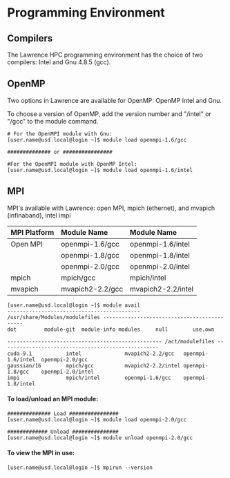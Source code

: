 # Programming Environment

## Compilers

The Lawrence HPC programming environment has the choice of two compilers: Intel and Gnu 4.8.5 \(gcc\).

## OpenMP

Two options in Lawrence are available for OpenMP: OpenMP Intel and Gnu.

To choose a version of OpenMP, add the version number and "/intel" or "/gcc" to the module command.

```text
# For the OpenMPI module with Gnu:
[user.name@usd.local@login ~]$ module load openmpi-1.6/gcc

############## or ################

#For the OpenMPI module with OpenMP Intel:
[user.name@usd.local@login ~]$ module load openmpi-1.6/intel

```

## MPI

MPI's available with Lawrence: open MPI, mpich \(ethernet\), and mvapich \(infinaband\), intel impi

| **MPI Platform** | Module Name | Module Name |
| :--- | :--- | :--- |
| Open MPI | openmpi-1.6/gcc | openmpi-1.6/intel |
|  | openmpi-1.8/gcc | openmpi-1.8/intel |
|  | openmpi-2.0/gcc | openmpi-2.0/intel |
| mpich | mpich/gcc | mpich/intel |
| mvapich | mvapich2-2.2/gcc | mvapich2-2.2/intel |

```text
[user.name@usd.local@login ~]$ module avail
------------------------------------------- /usr/share/Modules/modulefiles --------------------------------------------
dot         module-git  module-info modules     null        use.own

-------------------------------------------------- /act/modulefiles ---------------------------------------------------
cuda-9.1           intel              mvapich2-2.2/gcc   openmpi-1.6/intel  openmpi-2.0/gcc
gaussian/16        mpich/gcc          mvapich2-2.2/intel openmpi-1.8/gcc    openmpi-2.0/intel
impi               mpich/intel        openmpi-1.6/gcc    openmpi-1.8/intel

```



#### To load/unload an MPI module:

```text
############## Load ################
[user.name@usd.local@login ~]$ module load openmpi-2.0/gcc

############# Unload ###############
[user.name@usd.local@login ~]$ module unload openmpi-2.0/gcc
```

#### To view the MPI in use:

```text
[user.name@usd.local@login ~]$ mpirun --version

```

